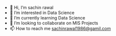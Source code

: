 - 👋 Hi, I’m sachin rawal
- 👀 I’m interested in Data Science
- 🌱 I’m currently learning Data Science
- 💞️ I’m looking to collaborate on MIS Projects
- 📫 How to reach me sachinrawal1986@gamil.com


<!---
rawalthelegend/rawalthelegend is a ✨ special ✨ repository because its `README.md` (this file) appears on your GitHub profile.
You can click the Preview link to take a look at your changes.
--->
